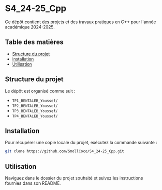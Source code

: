 # S4_24-25_Cpp

Ce dépôt contient des projets et des travaux pratiques en C++ pour l'année académique 2024-2025.

## Table des matières

- [Structure du projet](#structure-du-projet)  
- [Installation](#installation)  
- [Utilisation](#utilisation)

## Structure du projet

Le dépôt est organisé comme suit :  

- `TP1_BENTALEB_Youssef/`  
- `TP2_BENTALEB_Youssef/`
- `TP3_BENTALEB_Youssef/`
- `TP4_BENTALEB_Youssef/` 

## Installation

Pour récupérer une copie locale du projet, exécutez la commande suivante :  

```bash
git clone https://github.com/SmollCoco/S4_24-25_Cpp.git
```

## Utilisation

Naviguez dans le dossier du projet souhaité et suivez les instructions fournies dans son README.
